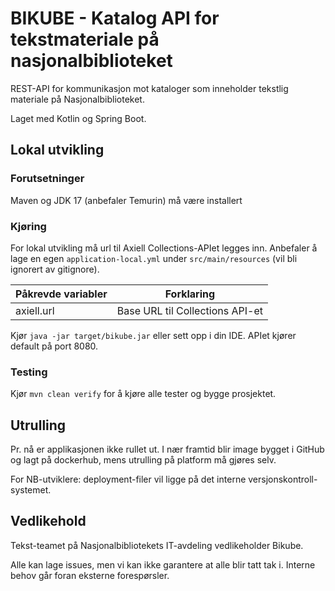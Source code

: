 # BIKUBE - Katalog API for tekstmateriale på nasjonalbiblioteket

REST-API for kommunikasjon mot kataloger som inneholder tekstlig materiale på Nasjonalbiblioteket.

Laget med Kotlin og Spring Boot.

## Lokal utvikling

### Forutsetninger
Maven og JDK 17 (anbefaler Temurin) må være installert

### Kjøring
For lokal utvikling må url til Axiell Collections-APIet legges inn.
Anbefaler å lage en egen `application-local.yml` under `src/main/resources` (vil bli ignorert av gitignore).

| Påkrevde variabler | Forklaring                      |
|--------------------|---------------------------------|
| axiell.url         | Base URL til Collections API-et | 


Kjør `java -jar target/bikube.jar` eller sett opp i din IDE. APIet kjører default på port 8080.

### Testing
Kjør `mvn clean verify` for å kjøre alle tester og bygge prosjektet.

## Utrulling
Pr. nå er applikasjonen ikke rullet ut. 
I nær framtid blir image bygget i GitHub og lagt på dockerhub, mens utrulling på platform må gjøres selv.

For NB-utviklere: deployment-filer vil ligge på det interne versjonskontroll-systemet.

## Vedlikehold
Tekst-teamet på Nasjonalbibliotekets IT-avdeling vedlikeholder Bikube.

Alle kan lage issues, men vi kan ikke garantere at alle blir tatt tak i. 
Interne behov går foran eksterne forespørsler.
